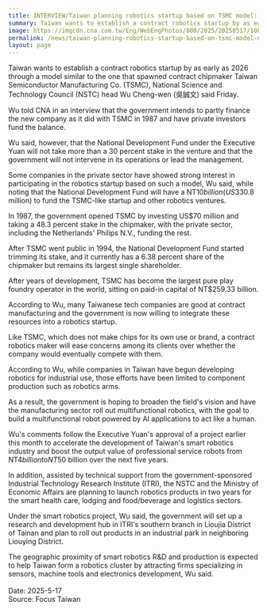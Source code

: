 ```yaml
---
title: INTERVIEW/Taiwan planning robotics startup based on TSMC model: NSTC head
summary: Taiwan wants to establish a contract robotics startup by as early as 2026 through a model similar to the one that spawned contract chipmaker Taiwan Semiconductor Manufacturing Co. (TSMC), National Science and Technology Council (NSTC) head Wu Cheng-wen (吳誠文) said Friday.
image: https://imgcdn.cna.com.tw/Eng/WebEngPhotos/800/2025/20250517/1080x768_641155342606.jpg
permalink: /news/taiwan-planning-robotics-startup-based-on-tsmc-model-nstc-head/
layout: page
---
```

Taiwan wants to establish a contract robotics startup by as early as 2026 through a model similar to the one that spawned contract chipmaker Taiwan Semiconductor Manufacturing Co. (TSMC), National Science and Technology Council (NSTC) head Wu Cheng-wen (吳誠文) said Friday.

Wu told CNA in an interview that the government intends to partly finance the new company as it did with TSMC in 1987 and have private investors fund the balance.

Wu said, however, that the National Development Fund under the Executive Yuan will not take more than a 30 percent stake in the venture and that the government will not intervene in its operations or lead the management.

Some companies in the private sector have showed strong interest in participating in the robotics startup based on such a model, Wu said, while noting that the National Development Fund will have a NT$10 billion (US$330.8 million) to fund the TSMC-like startup and other robotics ventures.

In 1987, the government opened TSMC by investing US$70 million and taking a 48.3 percent stake in the chipmaker, with the private sector, including the Netherlands' Philips N.V., funding the rest.

After TSMC went public in 1994, the National Development Fund started trimming its stake, and it currently has a 6.38 percent share of the chipmaker but remains its largest single shareholder.

After years of development, TSMC has become the largest pure play foundry operator in the world, sitting on paid-in capital of NT$259.33 billion.

According to Wu, many Taiwanese tech companies are good at contract manufacturing and the government is now willing to integrate these resources into a robotics startup.

Like TSMC, which does not make chips for its own use or brand, a contract robotics maker will ease concerns among its clients over whether the company would eventually compete with them.

According to Wu, while companies in Taiwan have begun developing robotics for industrial use, those efforts have been limited to component production such as robotics arms.

As a result, the government is hoping to broaden the field's vision and have the manufacturing sector roll out multifunctional robotics, with the goal to build a multifunctional robot powered by AI applications to act like a human.

Wu's comments follow the Executive Yuan's approval of a project earlier this month to accelerate the development of Taiwan's smart robotics industry and boost the output value of professional service robots from NT$4 billion to NT$50 billion over the next five years.

In addition, assisted by technical support from the government-sponsored Industrial Technology Research Institute (ITRI), the NSTC and the Ministry of Economic Affairs are planning to launch robotics products in two years for the smart health care, lodging and food/beverage and logistics sectors.

Under the smart robotics project, Wu said, the government will set up a research and development hub in ITRI's southern branch in Lioujia District of Tainan and plan to roll out products in an industrial park in neighboring Liouying District.

The geographic proximity of smart robotics R&D and production is expected to help Taiwan form a robotics cluster by attracting firms specializing in sensors, machine tools and electronics development, Wu said.
<br/>
<br/>
Date: 2025-5-17
<br/>
Source: Focus Taiwan
